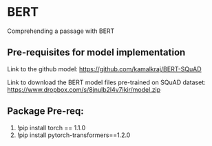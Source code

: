 # BERT
Comprehending a passage with BERT

## Pre-requisites for model implementation

Link to the github model: https://github.com/kamalkraj/BERT-SQuAD

Link to download the BERT model files pre-trained on SQuAD dataset: https://www.dropbox.com/s/8jnulb2l4v7ikir/model.zip

## Package Pre-req:
1. !pip install torch == 1.1.0
2. !pip install pytorch-transformers==1.2.0

